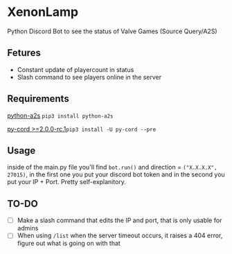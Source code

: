 # XenonLamp
Python Discord Bot to see the status of Valve Games (Source Query/A2S)

Fetures
------
- Constant update of playercount in status
- Slash command to see players online in the server

Requirements
------
[python-a2s](https://github.com/Yepoleb/python-a2s) `pip3 install python-a2s`

[py-cord >=2.0.0-rc.1](https://docs.pycord.dev/en/master/installing.html#installing)`pip3 install -U py-cord --pre`

Usage
------
inside of the main.py file you'll find `bot.run()` and direction = `("X.X.X.X", 27015)`, in the first one you put your discord bot token and in the second you put your IP + Port. Pretty self-explanitory.

TO-DO
------
- [ ] Make a slash command that edits the IP and port, that is only usable for admins
- [ ] When using `/list` when the server timeout occurs, it raises a 404 error, figure out what is going on with that
